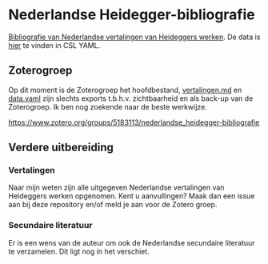 # Nederlandse Heidegger-bibliografie

[Bibliografie van Nederlandse vertalingen van Heideggers werken](vertalingen.md). De data is [hier](data.yaml) te vinden in CSL YAML. 

## Zoterogroep

Op dit moment is de Zoterogroep het hoofdbestand, [vertalingen.md](vertalingen.md) en [data.yaml](data.yaml) zijn slechts exports t.b.h.v. zichtbaarheid en als back-up van de Zoterogroep. Ik ben nog zoekende naar de beste werkwijze.

<https://www.zotero.org/groups/5183113/nederlandse_heidegger-bibliografie>

## Verdere uitbereiding

### Vertalingen

Naar mijn weten zijn alle uitgegeven Nederlandse vertalingen van Heideggers werken opgenomen. Kent u aanvullingen? Maak dan een issue aan bij deze repository en/of meld je aan voor de Zotero groep.

### Secundaire literatuur

Er is een wens van de auteur om ook de Nederlandse secundaire literatuur te verzamelen. Dit ligt nog in het verschiet.
